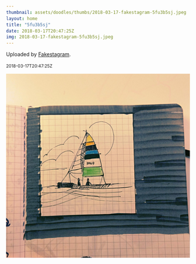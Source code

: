 ```yaml
---
thumbnail: assets/doodles/thumbs/2018-03-17-fakestagram-5fu3b5sj.jpeg
layout: home
title: "5fu3b5sj"
date: 2018-03-17T20:47:25Z
img: 2018-03-17-fakestagram-5fu3b5sj.jpeg
---
```


Uploaded by [Fakestagram](https://github.com/opyate/fakestagram).

<small>2018-03-17T20:47:25Z</small>

![Uploaded by Fakestagram](assets/doodles/original/2018-03-17-fakestagram-5fu3b5sj.jpeg)
